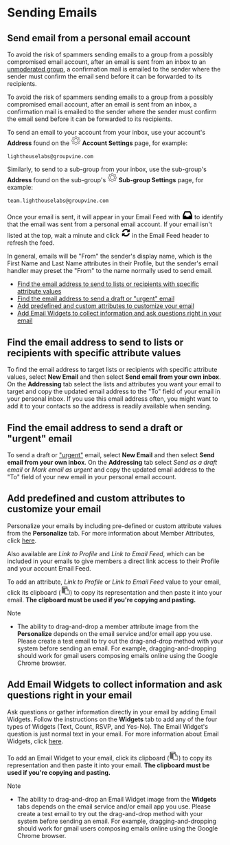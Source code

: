 # Sending Emails


<span id="gv-3send-2sendInbox"></span>
## Send email from a personal email account

<span class="g4s sub">
<span class=highlight>
  
To avoid the risk of spammers sending emails to a group from a possibly compromised email account, after an email is sent from an inbox to an [unmoderated group](/3-send/4-sendSettings.md?[LINK-QARGS-DOC]#gv-2members-4sendsettings-use-moderation), a confirmation mail is emailed to the sender where the sender must confirm the email send before it can be forwarded to its recipients.

</span> <!-- highlight -->
</span> <!-- g4s sub -->

<span class="free">
<span class=highlight>
  
To avoid the risk of spammers sending emails to a group from a possibly compromised email account, after an email is sent from an inbox, a confirmation mail is emailed to the sender where the sender must confirm the email send before it can be forwarded to its recipients.

</span> <!-- highlight -->
</span> <!-- free -->

To send an email to your account from your inbox, use your account's **Address** found on the <img src="/docimages/transparent-gear-icon.png" height="22"> **Account Settings** page, for example:

```
lighthouselabs@groupvine.com
```

<span class="g4s sub"> 

Similarly, to send to a sub-group from your inbox, use the sub-group's **Address** found on the sub-group's 
<img src="/docimages/transparent-gear-icon.png" height="22"> **Sub-group Settings** page, for example:

```
team.lighthouselabs@groupvine.com
```

</span> <!-- g4s sub -->

Once your email is sent, it will appear in your Email Feed with <img src="/docimages/sent-from-inbox-icon.png" height="22"> to 
identify that the email was sent from a personal email account.  If your email isn't listed at the top, wait a minute and click <img src="/docimages/refresh-feed-icon.png" width="22"> in the Email Feed header to 
refresh the feed.

In general, emails will be "From" the sender's display name, which is the
First Name and Last Name attributes in their Profile, but the sender's email handler may preset the "From" to 
the name normally used to send email.

* [Find the email address to send to lists or recipients with specific attribute values](#gv-3send-2sendInbox-listattraddr)
* [Find the email address to send a draft or "urgent" email](#gv-3send-2sendInbox-drafturgentaddr)
* [Add predefined and custom attributes to customize your email](#gv-3send-2sendInbox-useattrs)
* [Add Email Widgets to collect information and ask questions right in your email](#gv-3send-2sendInbox-useews)


<span id="gv-3send-2sendInbox-listattraddr"></span>
## Find the email address to send to lists or recipients with specific attribute values

To find the email address to target lists or recipients with specific attribute values, select **New Email** and then select **Send email from 
your own inbox**.  On the **Addressing** tab select the lists and attributes you want your email to target and copy the updated email 
address to the "To" field of your email in your personal inbox.  If you use this email address often, you might want to add it to your contacts so the address is readily available when sending.

<span id="gv-3send-2sendInbox-drafturgentaddr"></span>
## Find the email address to send a draft or "urgent" email

To send a draft or ["urgent"](/3-send/3-sendTexts.md?[LINK-QARGS-DOC]#gv-2members-3sendTexts) email, 
select **New Email** and then select **Send email from your own inbox**.  On the **Addressing** tab select *Send as a draft email* 
or *Mark email as urgent* and copy the updated email address to the "To" field of your new email in your personal email account.  

<span id="gv-3send-2sendInbox-useattrs"></span>
## Add predefined and custom attributes to customize your email

Personalize your emails by including pre-defined or custom attribute values from the **Personalize** tab.  For more information about Member Attributes,
click [here](/2-members/4-membersattributes.md?[LINK-QARGS-DOC]#gv-2members-4membersattributes).  

Also available are *Link to Profile* and *Link to Email Feed*, which can be included in your emails to give members a direct link access to their Profile and your account Email Feed.

<span class=highlight>
  
To add an attribute, *Link to Profile* or *Link to Email Feed* value to your email, click its clipboard (<img src="/docimages/clipboard-icon.png" width="22">) to copy its representation and then paste it into your email.  **The clipboard must be used if you're copying and pasting.**

</span> <!-- highlight -->

Note

* The ability to drag-and-drop a member attribute image 
from the **Personalize** depends on the email service 
and/or email app you use.  Please create a test email to try out the drag-and-drop 
method with your system before sending an email. For example, dragging-and-dropping should 
work for gmail users composing emails online using the 
Google Chrome browser.

<span id="gv-3send-2sendInbox-useews"></span>
## Add Email Widgets to collect information and ask questions right in your email

Ask questions or gather information directly in your email by adding Email Widgets.  Follow 
the instructions on the **Widgets** tab to add any of the four types of Widgets
(Text, Count, RSVP, and Yes-No).  The Email Widget's question is just normal text in your email.  For more information about Email Widgets,
click [here](/5-widgets/1-ewIntro.md?[LINK-QARGS-DOC]).

<span class=highlight>
  
To add an Email Widget to your email, click its clipboard (<img src="/docimages/clipboard-icon.png" width="22">) to copy its representation and then paste it into your email.  **The clipboard must be used if you're copying and pasting.**

</span> <!-- highlight -->

Note

* The ability to drag-and-drop an Email Widget image 
from the **Widgets** tabs depends on the email service 
and/or email app you use.  Please create a test email to try out the drag-and-drop 
method with your system before sending an email. For example, dragging-and-dropping should 
work for gmail users composing emails online using the 
Google Chrome browser.
